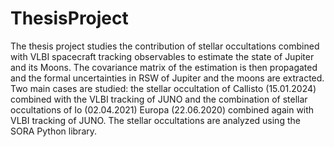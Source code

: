 # ThesisProject

The thesis project studies the contribution of stellar occultations combined with VLBI spacecraft tracking observables to estimate the state of Jupiter and its Moons. The covariance matrix of the estimation is then propagated and the formal uncertainties in RSW of Jupiter and the moons are extracted. Two main cases are studied: the stellar occultation of Callisto (15.01.2024) combined with the VLBI tracking of JUNO and the combination of stellar occultations of Io (02.04.2021) Europa (22.06.2020) combined again with VLBI tracking of JUNO. The stellar occultations are analyzed using the SORA Python library.
